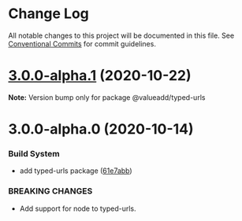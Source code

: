 # Change Log

All notable changes to this project will be documented in this file.
See [Conventional Commits](https://conventionalcommits.org) for commit guidelines.

# [3.0.0-alpha.1](https://github.com/valueadd-poland/ts-packages/compare/@valueadd/typed-urls@3.0.0-alpha.0...@valueadd/typed-urls@3.0.0-alpha.1) (2020-10-22)

**Note:** Version bump only for package @valueadd/typed-urls





# 3.0.0-alpha.0 (2020-10-14)


### Build System

* add typed-urls package ([61e7abb](https://github.com/valueadd-poland/ts-packages/commit/61e7abb920fde4d30351b7b85402d402d39b0868))


### BREAKING CHANGES

* Add support for node to typed-urls.
